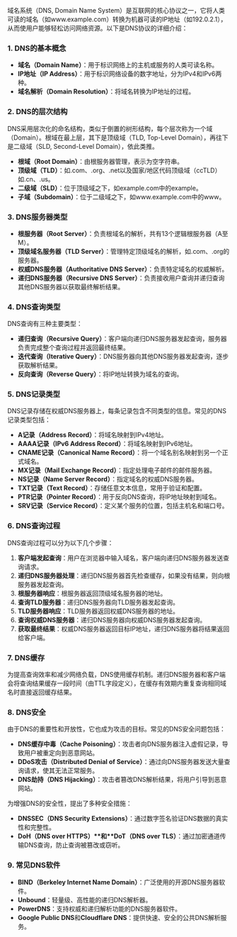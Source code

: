 域名系统（DNS, Domain Name System）是互联网的核心协议之一，它将人类可读的域名（如www.example.com）转换为机器可读的IP地址（如192.0.2.1），从而使用户能够轻松访问网络资源。以下是DNS协议的详细介绍：

### 1. DNS的基本概念

- **域名（Domain Name）**：用于标识网络上的主机或服务的人类可读名称。
- **IP地址（IP Address）**：用于标识网络设备的数字地址，分为IPv4和IPv6两种。
- **域名解析（Domain Resolution）**：将域名转换为IP地址的过程。

### 2. DNS的层次结构

DNS采用层次化的命名结构，类似于倒置的树形结构，每个层次称为一个域（Domain）。根域在最上层，其下是顶级域（TLD, Top-Level Domain），再往下是二级域（SLD, Second-Level Domain），依此类推。

- **根域（Root Domain）**：由根服务器管理，表示为空字符串。
- **顶级域（TLD）**：如.com、.org、.net以及国家/地区代码顶级域（ccTLD）如.cn、.us。
- **二级域（SLD）**：位于顶级域之下，如example.com中的example。
- **子域（Subdomain）**：位于二级域之下，如www.example.com中的www。

### 3. DNS服务器类型

- **根服务器（Root Server）**：负责根域名的解析，共有13个逻辑根服务器（A至M）。
- **顶级域名服务器（TLD Server）**：管理特定顶级域名的解析，如.com、.org的服务器。
- **权威DNS服务器（Authoritative DNS Server）**：负责特定域名的权威解析。
- **递归DNS服务器（Recursive DNS Server）**：负责接收用户查询并递归查询其他DNS服务器以获取最终解析结果。

### 4. DNS查询类型

DNS查询有三种主要类型：

- **递归查询（Recursive Query）**：客户端向递归DNS服务器发起查询，服务器负责完成整个查询过程并返回最终结果。
- **迭代查询（Iterative Query）**：DNS服务器向其他DNS服务器发起查询，逐步获取解析结果。
- **反向查询（Reverse Query）**：将IP地址转换为域名的查询。

### 5. DNS记录类型

DNS记录存储在权威DNS服务器上，每条记录包含不同类型的信息。常见的DNS记录类型包括：

- **A记录（Address Record）**：将域名映射到IPv4地址。
- **AAAA记录（IPv6 Address Record）**：将域名映射到IPv6地址。
- **CNAME记录（Canonical Name Record）**：将一个域名别名映射到另一个正式域名。
- **MX记录（Mail Exchange Record）**：指定处理电子邮件的邮件服务器。
- **NS记录（Name Server Record）**：指定域名的权威DNS服务器。
- **TXT记录（Text Record）**：存储任意文本信息，常用于验证和配置。
- **PTR记录（Pointer Record）**：用于反向DNS查询，将IP地址映射到域名。
- **SRV记录（Service Record）**：定义某个服务的位置，包括主机名和端口号。

### 6. DNS查询过程

DNS查询过程可以分为以下几个步骤：

1. **客户端发起查询**：用户在浏览器中输入域名，客户端向递归DNS服务器发送查询请求。
2. **递归DNS服务器处理**：递归DNS服务器首先检查缓存，如果没有结果，则向根服务器发起查询。
3. **根服务器响应**：根服务器返回顶级域名服务器的地址。
4. **查询TLD服务器**：递归DNS服务器向TLD服务器发起查询。
5. **TLD服务器响应**：TLD服务器返回权威DNS服务器的地址。
6. **查询权威DNS服务器**：递归DNS服务器向权威DNS服务器发起查询。
7. **获取最终结果**：权威DNS服务器返回目标IP地址，递归DNS服务器将结果返回给客户端。

### 7. DNS缓存

为提高查询效率和减少网络负载，DNS使用缓存机制。递归DNS服务器和客户端会将查询结果缓存一段时间（由TTL字段定义），在缓存有效期内重复查询相同域名时直接返回缓存结果。

### 8. DNS安全

由于DNS的重要性和开放性，它也成为攻击的目标。常见的DNS安全问题包括：

- **DNS缓存中毒（Cache Poisoning）**：攻击者向DNS服务器注入虚假记录，导致用户被重定向到恶意网站。
- **DDoS攻击（Distributed Denial of Service）**：通过向DNS服务器发送大量查询请求，使其无法正常服务。
- **DNS劫持（DNS Hijacking）**：攻击者篡改DNS解析结果，将用户引导到恶意网站。

为增强DNS的安全性，提出了多种安全措施：

- **DNSSEC（DNS Security Extensions）**：通过数字签名验证DNS数据的真实性和完整性。
- **DoH（DNS over HTTPS）\**和\**DoT（DNS over TLS）**：通过加密通道传输DNS查询，防止查询被篡改或窃听。

### 9. 常见DNS软件

- **BIND（Berkeley Internet Name Domain）**：广泛使用的开源DNS服务器软件。
- **Unbound**：轻量级、高性能的递归DNS解析器。
- **PowerDNS**：支持权威和递归解析功能的DNS服务器软件。
- **Google Public DNS**和**Cloudflare DNS**：提供快速、安全的公共DNS解析服务。